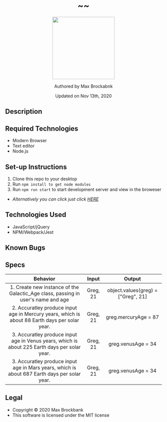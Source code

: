 <h1 align="center">~<!-- Add Project Title Here -->~</h1>
<div align="center">
<img src="https://github.com/MaxBrockbank.png" width="200px" height="auto" >
</div>
<p align="center">Authored by Max Brockabnk</p>
<p align="center">Updated on Nov 13th, 2020</p>

## Description

## Required Technologies
* Modern Browser
* Text editor
* Node.js


## Set-up Instructions
1. Clone this repo to your desktop
2. Run ``npm install to get node modules``
3. Run ``npm run start`` to start development server and view in the broweser
* _Alternatively you can click just click [HERE]()_

## Technologies Used
* JavaScript/jQuery
* NPM/Webpack/Jest

## Known Bugs

## Specs

| Behavior  | Input | Output  |
| :---: | :---: |  :---:  |
|1. Create new instance of the Galactic_Age class, passing in user's name and age | Greg, 21 | object.values(greg) = ["Greg", 21]|
|2. Accuratley produce input age in Mercury years, which is about 88 Earth days per solar year.| Greg, 21 | greg.mercuryAge = 87|
|3. Accuratley produce input age in Venus years, which is about 225 Earth days per solar year.| Greg, 21 | greg.venusAge = 34|
|3. Accuratley produce input age in Mars years, which is about 687 Earth days per solar year.| Greg, 21 | greg.venusAge = 34|
## Legal
* Copyright © 2020 Max Brockbank
* This software is licensed under the MIT license